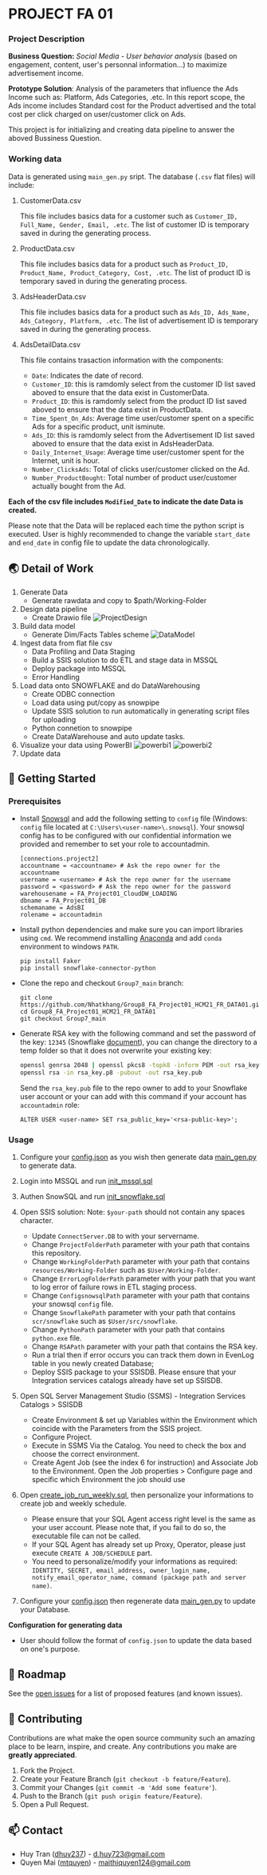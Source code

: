 # PROJECT FA 01

### Project Description 

**Business Question:**
*Social Media - User behavior analysis* (based on engagement, content, user's personnal information…) to maximize advertisement income.

**Prototype Solution**: 
Analysis of the parameters that influence the Ads Income such as: Platform, Ads Categories, .etc. In this report scope, the Ads income includes Standard cost for the Product advertised and the total cost per click charged on user/customer click on Ads.

This project is for initializing and creating data pipeline to answer the aboved Bussiness Question.

### Working data

Data is generated using `main_gen.py` sript. The database (`.csv` flat files) will include:

1. CustomerData.csv

    This file includes basics data for a customer such as `Customer_ID, Full_Name, Gender, Email, .etc`. The list of customer ID is temporary saved in during the generating process.

2. ProductData.csv

    This file includes basics data for a product such as `Product_ID, Product_Name, Product_Category, Cost, .etc`. The list of product ID is temporary saved in during the generating process.

3. AdsHeaderData.csv

    This file includes basics data for a product such as `Ads_ID, Ads_Name, Ads_Category, Platform, .etc`. The list of advertisement ID is temporary saved in during the generating process.

4. AdsDetailData.csv

    This file contains trasaction information with the components:
    - `Date`: Indicates the date of record.
    - `Customer_ID`: this is ramdomly select from the customer ID list saved aboved to ensure that the data exist in CustomerData.
    - `Product_ID`: this is ramdomly select from the product ID list saved aboved to ensure that the data exist in ProductData.
    - `Time_Spent_On_Ads`: Average time user/customer spent on a specific Ads for a specific product, unit isminute.
    - `Ads_ID`: this is ramdomly select from the Advertisement ID list saved aboved to ensure that the data exist in AdsHeaderData.
    - `Daily_Internet_Usage`: Average time user/customer spent for the Internet, unit is hour.
    - `Number_ClicksAds`: Total of clicks user/customer clicked on the Ad.
    - `Number_ProductBought`: Total number of product user/customer actually bought from the Ad.

**Each of the csv file includes `Modified_Date` to indicate the date Data is created.**

Please note that the Data will be replaced each time the python script is executed. User is highly recommended to change the variable `start_date` and `end_date` in config file to update the data chronologically.

## :earth_asia:	 Detail of Work

1. Generate Data
    - Generate rawdata and copy to $path/Working-Folder
2. Design data pipeline 
    - Create Drawio file
    ![ProjectDesign](./docs/Project_Design.png)
3. Build data model 
    - Generate Dim/Facts Tables scheme
    ![DataModel](./docs/data_model_SQL.png)
4. Ingest data from flat file csv
    - Data Profiling and Data Staging
    - Build a SSIS solution to do ETL and stage data in MSSQL
    - Deploy package into MSSQL
    - Error Handling
5. Load data onto SNOWFLAKE and do DataWarehousing
    - Create ODBC connection
    - Load data using put/copy as snowpipe
    - Update SSIS solution to run automatically in generating script files for uploading
    - Python connetion to snowpipe
    - Create DataWarehouse and auto update tasks.
6. Visualize your data using PowerBI
    ![powerbi1](./PBI/pb1.png)
    ![powerbi2](./PBI/pb2.png)
7. Update data

## :rocket: Getting Started

### Prerequisites
- Install [Snowsql](https://docs.snowflake.com/en/user-guide/snowsql.html) and add the following setting to `config` file (Windows: `config` file located at `C:\Users\<user-name>\.snowsql`). Your snowsql config has to be configured with our confidential information we provided and remember to set your role to accountadmin.
    ```
    [connections.project2]
    accountname = <accountname> # Ask the repo owner for the accountname
    username = <username> # Ask the repo owner for the username
    password = <password> # Ask the repo owner for the password
    warehousename = FA_Project01_CloudDW_LOADING
    dbname = FA_Project01_DB
    schemaname = AdsBI
    rolename = accountadmin
    ```
- Install python dependencies and make sure you can import libraries using `cmd`. We recommend installing [Anaconda](https://www.anaconda.com/) and add `conda` environment to windows `PATH`.
    ```
    pip install Faker
    pip install snowflake-connector-python
    ```
- Clone the repo and checkout `Group7_main` branch:
    ```
    git clone https://github.com/Nhatkhang/Group8_FA_Project01_HCM21_FR_DATA01.git
    cd Group8_FA_Project01_HCM21_FR_DATA01
    git checkout Group7_main
    ```
- Generate RSA key with the following command and set the password of the key: `12345` (Snowflake [document](https://docs.snowflake.com/en/user-guide/key-pair-auth.html)), you can change the directory to a temp folder so that it does not overwrite your existing key:
    ```bash
    openssl genrsa 2048 | openssl pkcs8 -topk8 -inform PEM -out rsa_key.p8
    openssl rsa -in rsa_key.p8 -pubout -out rsa_key.pub
    ```
    Send the `rsa_key.pub` file to the repo owner to add to your Snowflake user account or your can add with this command if your account has `accountadmin` role:
    ```
    ALTER USER <user-name> SET rsa_public_key='<rsa-public-key>';
    ```

### Usage 
1. Configure your [config.json](./resources/python_source/config.json) as you wish then generate data [main_gen.py](./resources/python_source/main_gen.py)  to generate data.

2. Login into MSSQL and run [init_mssql.sql](./src/mssql/init_mssql.sql)

3. Authen SnowSQL and run [init_snowflake.sql](./src/snowflake/init_snowfalke.sql)

4. Open SSIS solution:
    Note: `$your-path` should not contain any spaces character.

    - Update `ConnectServer.DB` to with your servername.
    - Change `ProjectFolderPath` parameter with your path that contains this repository.
    - Change `WorkingFolderPath` parameter with your path that contains `resources/Working-Folder` such as `$User/Working-Folder`.
    - Change `ErrorLogFolderPath` parameter with  your path that you want to log error of failure rows in ETL staging process.
    - Change `ConfigsnowsqlPath` parameter with  your path that contains your snowsql `config` file.
    - Change `SnowflakePath` parameter with your path that contains `scr/snowflake` such as `$User/src/snowflake`.
    - Change `PythonPath` parameter with your path that contains `python.exe` file.
    - Change `RSAPath` parameter with your path that contains the RSA key.
    - Run a trial then if error occurs you can track them down in EvenLog table in you newly created Database;
    - Deploy SSIS package to your SSISDB. Please ensure that your Integration services catalogs already have set up SSISDB.

5. Open SQL Server Management Studio (SSMS) - Integration Services Catalogs > SSISDB
   - Create Environment & set up Variables within the Environment which coincide with the Parameters from the SSIS project.
   - Configure Project.
   - Execute in SSMS Via the Catalog. You need to check the box and choose the correct environment.
   - Create Agent Job (see the index 6 for instruction) and Associate Job to the Environment. Open the Job properties > Configure page and specific which Environment the job should use

6. Open [create_job_run_weekly.sql](./src/mssql/create_job_run_weekly.sql), then personalize your informations to     create job and weekly schedule. 
    - Please ensure that your SQL Agent access right level is the same as your user account. Please note that, if you fail to do so, the executable file can not be called.
    - If your SQL Agent has already set up Proxy, Operator, please just execute `CREATE A JOB/SCHEDULE` part.
    - You need to personalize/modify your informations as required: 
    `IDENTITY, SECRET, email_address, owner_login_name, notify_email_operator_name, command (package path and server name)`.
7. Configure your [config.json](./resources/python_source/config.json) then regenerate data [main_gen.py](./resources/python_source/main_gen.py) to update your Database.

**Configuration for generating data**

- User should follow the format of `config.json` to update the data based on one's purpose.

## :round_pushpin: Roadmap

See the [open issues](https://github.com/dhuy237/fa-project-1-team-7/issues) for a list of proposed features (and known issues).

## :hammer: Contributing

Contributions are what make the open source community such an amazing place to be learn, inspire, and create. Any contributions you make are **greatly appreciated**.

1. Fork the Project.
2. Create your Feature Branch (`git checkout -b feature/Feature`).
3. Commit your Changes (`git commit -m 'Add some feature'`).
4. Push to the Branch (`git push origin feature/Feature`).
5. Open a Pull Request.

## :mailbox: Contact
- Huy Tran ([dhuy237](https://github.com/dhuy237)) - d.huy723@gmail.com
- Quyen Mai ([mtquyen](https://github.com/mtquyen)) - maithiquyen124@gmail.com

